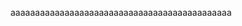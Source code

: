 aaaaaaaaaaaaaaaaaaaaaaaaaaaaaaaaaaaaaaaaaaaaa

<!---
XxX-09MiloszKsieski90-XxX/XxX-09MiloszKsieski90-XxX is a ✨ special ✨ repository because its `README.md` (this file) appears on your GitHub profile.
You can click the Preview link to take a look at your changes.
--->
